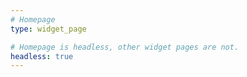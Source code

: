 ```yaml
---
# Homepage
type: widget_page

# Homepage is headless, other widget pages are not.
headless: true
---
```

<link rel="stylesheet" href="https://cdn.staticfile.org/twitter-bootstrap/3.3.7/css/bootstrap.min.css<script src="https://cdn.staticfile.org/iquery/2.1.1/iquery.min.js"></script><script src="https://cdn.staticfile.org/twitter-bootstrap/3.3.7/is/bootstrap.min.is"></script>